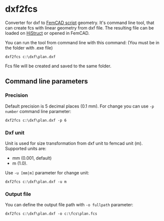 # dxf2fcs

Converter for dxf to [FemCAD script](https://github.com/HiStructClient/femcad-doc/wiki) geometry. It's command line tool, that can create fcs with linear geometry from dxf file. The resulting file can be loaded on [HiStruct](https://www.histruct.com) or opened in FemCAD.

You can run the tool from command line with this command: (You must be in the folder with .exe file)

```
dxf2fcs c:\dxf\plan.dxf
```

Fcs file will be created and saved to the same folder.

## Command line parameters

### Precision

Default precision is 5 decimal places (0.1 mm). For change you can use `-p number` command line parameter:

```
dxf2fcs c:\dxf\plan.dxf -p 6
```

### Dxf unit
Unit is used for size transformation from dxf unit to femcad unit (m). Supported units are:
- mm (0.001, default)
- m (1.0).

Use `-u [mm|m]` parameter for change unit:

```
dxf2fcs c:\dxf\plan.dxf -u m
```

### Output file
You can define the output file path with `-o fullpath` parameter:
```
dxf2fcs c:\dxf\plan.dxf -o c:\fcs\plan.fcs
```
